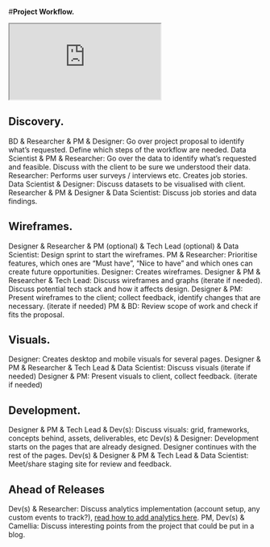#**Project Workflow.**

<iframe src="https://docs.google.com/spreadsheets/d/e/2PACX-1vS7YC5O9PDypOSBSmC06AuWC6yirbbaAheQA2EWP6NfTwcMwx52bKRoN6wQaIuclzsZXZ57pkgO1EiS/pubhtml?gid=0&amp;single=true&amp;widget=true&amp;headers=false"></iframe>

## Discovery.
BD & Researcher & PM & Designer: Go over project proposal to identify what’s requested. Define which steps of the workflow are needed.
Data Scientist & PM & Researcher: Go over the data to identify what’s requested and feasible. Discuss with the client to be sure we understood their data.
Researcher: Performs user surveys / interviews etc. Creates job stories.
Data Scientist & Designer: Discuss datasets to be visualised with client.
Researcher & PM & Designer & Data Scientist: Discuss job stories and data findings.

## Wireframes.
Designer & Researcher & PM (optional) & Tech Lead (optional)  & Data Scientist: Design sprint to start the wireframes.
PM & Researcher: Prioritise features, which ones are “Must have”, “Nice to have” and which ones can create future opportunities. 
Designer: Creates wireframes.
Designer & PM & Researcher & Tech Lead: Discuss wireframes and graphs (iterate if needed). Discuss potential tech stack and how it affects design.
Designer & PM: Present wireframes to the client; collect feedback, identify changes that are necessary. (iterate if needed)
PM & BD: Review scope of work and check if fits the proposal.

## Visuals.
Designer: Creates desktop and mobile visuals for several pages.
Designer & PM & Researcher & Tech Lead & Data Scientist: Discuss visuals (iterate if needed)
Designer & PM: Present visuals to client, collect feedback. (iterate if needed)

## Development.
Designer & PM & Tech Lead & Dev(s): Discuss visuals: grid, frameworks, concepts behind, assets, deliverables, etc
Dev(s) & Designer: Development starts on the pages that are already designed. Designer continues with the rest of the pages.
Dev(s) & Designer & PM & Tech Lead & Data Scientist: Meet/share staging site for review and feedback.

## Ahead of Releases
Dev(s) & Researcher: Discuss analytics implementation (account setup, any custom events to track?), [read how to add analytics here](adding-google-analytics.md).
PM, Dev(s) & Camellia: Discuss interesting points from the project that could be put in a blog.
